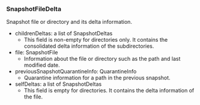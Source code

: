 ### SnapshotFileDelta
Snapshot file or directory and its delta information.

- childrenDeltas: a list of SnapshotDeltas
  - This field is non-empty for directories only. It contains the consolidated delta information of the subdirectories.
- file: SnapshotFile
  - Information about the file or directory such as the path and last modified date.
- previousSnapshotQuarantineInfo: QuarantineInfo
  - Quarantine information for a path in the previous snapshot.
- selfDeltas: a list of SnapshotDeltas
  - This field is empty for directories. It contains the delta information of the file.
